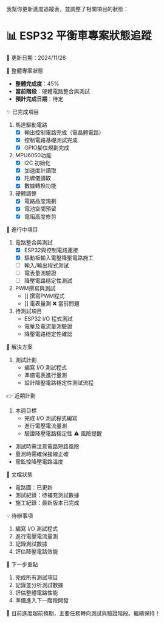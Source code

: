 我幫你更新進度追蹤表，並調整了相關項目的狀態：

📊 ESP32 平衡車專案狀態追蹤
=================
📅 更新日期：2024/11/26

🎯 整體專案狀態
- **整體完成度**：45%
- **當前階段**：硬體電路整合與測試
- **預計完成日期**：待定

✨ 已完成項目
1. 馬達驅動電路
   - [x] 輸出控制電路完成（電晶體電路）
   - [x] 控制電路基礎測試完成
   - [x] GPIO腳位規劃完成

2. MPU6050功能
   - [x] I2C 初始化
   - [x] 加速度計讀取
   - [x] 陀螺儀讀取
   - [x] 數據轉換功能

3. 硬體調整
   - [x] 電路高度規劃
   - [x] 電池空間預留
   - [x] 電阻高度修剪

📝 進行中項目
1. 電路整合與測試
   - [x] ESP32與控制電路連接
   - [x] 驅動板輸入電壓降壓電路施工
   - [ ] 輸入/輸出程式測試
   - [ ] 電表量測驗證
   - [ ] 降壓電路穩定性測試
2. PWM撰寫與測試
   - [] 撰寫PWM程式
   - [] 電表量測
❌ 當前問題
1. 待測試項目
   - ESP32 I/O 程式測試
   - 電壓及電流量測驗證
   - 降壓電路穩定性確認

🔧 解決方案
1. 測試計劃
   - 編寫 I/O 測試程式
   - 準備電表進行量測
   - 設計降壓電路穩定性測試流程

👉 近期計劃
1. 本週目標
   - 完成 I/O 測試程式編寫
   - 進行電壓電流量測
   - 驗證降壓電路穩定性
⚠️ 風險提醒
- 測試時需注意電路短路風險
- 量測時需確保接線正確
- 需監控降壓電路溫度

📂 文檔狀態
- 電路圖：已更新
- 測試紀錄：待補充測試數據
- 施工紀錄：最新版本已完成

💡 待辦事項
1. 編寫 I/O 測試程式
2. 進行電壓電流量測
3. 記錄測試數據
4. 評估降壓電路效能

🎯 下一步重點
1. 完成所有測試項目
2. 記錄並分析測試數據
3. 評估整體電路性能
4. 準備進入下一階段開發

💪 目前進度超前預期，主要任務轉向測試與驗證階段。繼續保持！